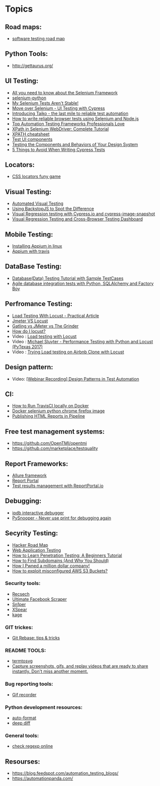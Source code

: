 # Topics

## Road maps:
- [software testing road map](https://medium.com/tech-tajawal/software-testing-the-road-map-5807a5590886)

## Python Tools:
- http://gettaurus.org/

## UI Testing:
- [All you need to know about the Selenium Framework](https://www.browserstack.com/guide/selenium-framework)
- [selenium-python](https://selenium-python.readthedocs.io)
- [My Selenium Tests Aren't Stable!](https://testing.googleblog.com/2009/06/my-selenium-tests-arent-stable.html)
- [Move over Selenium - UI Testing with Cypress](https://godaddy.github.io/2018/11/06/cypress-vs-selenium/)
- [Introducing Taiko - the last mile to reliable test automation](https://gauge.org/2018/10/23/taiko-beta-reliable-browser-automation/)
- [How to write reliable browser tests using Selenium and Node.js](https://www.freecodecamp.org/news/how-to-write-reliable-browser-tests-using-selenium-and-node-js-c3fdafdca2a9/)
- [Top Automation Testing Frameworks Professionals Love](https://crossbrowsertesting.com/blog/test-automation/top-automation-frameworks-testers/)
- [XPath in Selenium WebDriver: Complete Tutorial](https://www.guru99.com/xpath-selenium.html)
- [XPATH cheatsheet](https://devhints.io/xpath#prefixes)
- [Test UI components](https://www.learnstorybook.com/intro-to-storybook/react/en/test/)
- [Testing the Components and Behaviors of Your Design System](https://seesparkbox.com/foundry/design_system_component_testing_unit_testing_behavior_testing)
- [5 Things to Avoid When Writing Cypress Tests](https://www.webiny.com/blog/things-to-avoid-when-writing-cypress-tests)


## Locators:
- [CSS locators funy game](https://flukeout.github.io/)

## Visual Testing:
- [Automated Visual Testing](https://storybook.js.org/docs/testing/automated-visual-testing/)
- [Using BackstopJS to Spot the Difference](https://pantheon.io/blog/using-backstopjs-spot-difference)
- [Visual Regression testing with Cypress.io and cypress-image-snapshot](https://medium.com/norwich-node-user-group/visual-regression-testing-with-cypress-io-and-cypress-image-snapshot-99c520ccc595)
- [Visual Regression Testing and Cross-Browser Testing Dashboard](https://gist.github.com/jeremygrajales/3d1d9fbbb0898f4b7846c4211ce8e662)

## Mobile Testing:
- [Installing Appium in linux](https://medium.com/@SteelKiwiDev/5-steps-to-setup-environment-for-android-apps-automation-testing-on-linux-48fb8d76bd76)
- [Appium with travis](https://twpower.github.io/109-travis-ci-appium-android-test-en)

## DataBase Testing:
- [Database(Data) Testing Tutorial with Sample TestCases](https://www.guru99.com/data-testing.html)
- [Agile database integration tests with Python, SQLAlchemy and Factory Boy](https://medium.com/@vittorio.camisa/agile-database-integration-tests-with-python-sqlalchemy-and-factory-boy-6824e8fe33a1)

## Perfromance Testing:
- [Load Testing With Locust - Practical Article](https://medium.com/swlh/load-testing-with-locust-3e74349f9cbf)
- [Jmeter VS Locust](https://blazemeter.com/blog/jmeter-vs-locust-which-one-should-you-choose/)
- [Gatling vs JMeter vs The Grinder](https://www.baeldung.com/gatling-jmeter-grinder-comparison)
- [How do I locust?](https://github.com/pglass/how-do-i-locust)
- Video : [Load testing with Locust](https://www.youtube.com/watch?v=XjSEgiFDARw)
- Video : [Michael Sluyter - Performance Testing with Python and Locust (PyTexas 2017)](https://www.youtube.com/watch?v=5sSouciEgWE)
- Video : [Trying Load testing on Airbnb Clone with Locust](https://www.youtube.com/watch?v=9P1HtbpGSCk)

## Design pattern:
- Video: [[Webinar Recording] Design Patterns in Test Automation](https://www.youtube.com/watch?v=x2oM1K8uUII)

## CI:
- [How to Run TravisCI locally on Docker](https://medium.com/google-developers/how-to-run-travisci-locally-on-docker-822fc6b2db2e)
- [Docker selenium python chrome firefox image](https://github.com/dimmg/dockselpy)
- [Publishing HTML Reports in Pipeline](https://jenkins.io/blog/2016/07/01/html-publisher-plugin/)

## Free test management systems:
- https://github.com/OpenTMI/opentmi
- https://github.com/marketplace/testquality

## Report Frameworks:
- [Allure framework](https://github.com/allure-framework/allure2)
- [Report Portal](https://github.com/reportportal)
- [Test results management with ReportPortal.io](https://medium.com/@novyludek/test-results-management-with-reportportal-io-4684d5ee9572)

## Debugging:
- [ipdb interactive debugger](https://vinta.ws/code/ipdb-interactive-python-debugger-with-ipython.html)
- [PySnooper - Never use print for debugging again](https://pypi.org/project/PySnooper/)

## Secyrity Testing:
- [Hacker Road Map](https://github.com/sundowndev/hacker-roadmap#what-is-penetration-testing)
- [Web Application Testing](https://hackingresources.com/web-application-penetration-testing-course/)
- [How to Learn Penetration Testing: A Beginners Tutorial](https://www.codemopolitan.com/learn-penetration-testing/)
- [How to Find Subdomains (And Why You Should)](https://www.codemopolitan.com/how-to-find-subdomains/)
- [How I Pwned a million dollar company!](https://medium.com/bugbountywriteup/how-i-pwned-a-million-dollar-company-9fa5bfd234dd)
- [How to exploit misconfigured AWS S3 Buckets?](https://medium.com/@cvignesh28/aws-s3-bucket-misconfiguration-c11e8f86e9a7)

### Security tools:
- [Recsech](https://github.com/radenvodka/Recsech)
- [Ultimate Facebook Scraper](https://github.com/harismuneer/Ultimate-Facebook-Scraper)
- [Sn1per](https://github.com/1N3/Sn1per)
- [XSpear](https://github.com/hahwul/XSpear)
- [kage](https://github.com/Zerx0r/Kage)

### GIT trickes:
- [Git Rebase: tips & tricks](https://medium.com/@richarderdos/git-rebase-tips-tricks-164734a2e47d)

### README TOOLS:
- [termtosvg](https://github.com/nbedos/termtosvg)
- [Capture screenshots, gifs, and replay videos that are ready to share instantly.
Don't miss another moment.](https://gyazo.com/)

### Bug reporting tools:
- [Gif recorder](https://github.com/phw/peek#ubuntu)

### Python development resources:
- [auto-format](https://ljvmiranda921.github.io/notebook/2018/06/21/precommits-using-black-and-flake8/)
- [deep diff](https://github.com/seperman/deepdiff)

### General tools:
- [check regexp online](https://regexr.com/)

## Resourses:
- https://blog.feedspot.com/automation_testing_blogs/
- https://automationpanda.com/


